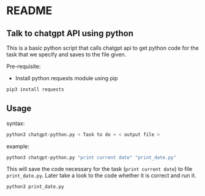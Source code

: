 # README

## Talk to chatgpt API using python

This is a basic python script that calls chatgpt api to get python code for the task that we specify and saves to the file given.

Pre-requisite:

- Install python requests module using pip

```bash
pip3 install requests
```

## Usage

syntax:

```bash
python3 chatgpt-python.py < Task to do > < output file >
```

example:

```bash
python3 chatgpt-python.py "print current date" "print_date.py"
```

This will save the code necessary for the task (`print current date`) to file `print_date.py`.
Later take a look to the code whether it is correct and run it.

```bash
python3 print_date.py
```
